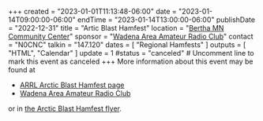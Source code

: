 +++
created = "2023-01-01T11:13:48-06:00"
date = "2023-01-14T09:00:00-06:00"
endTime = "2023-01-14T13:00:00-06:00"
publishDate = "2022-12-31"
title = "Artic Blast Hamfest"
location = "[Bertha MN Community Center](https://goo.gl/maps/dn63vmyVbvxKbvQs7)"
sponsor = "[Wadena Area Amateur Radio Club](http://www.wadenaham.org/)"
contact = "N0CNC"
talkin = "147.120"
dates = [ "Regional Hamfests" ]
outputs = [ "HTML", "Calendar" ]
update = 1
#status = "canceled"	# Uncomment line to mark this event as canceled	
+++
More information about this event may be found at

* [ARRL Arctic Blast Hamfest page](http://www.arrl.org/hamfests/arctic-blast-hamfest-1)
* [Wadena Area Amateur Radio Club](http://www.wadenaham.org/)

or in [the Arctic Blast Hamfest flyer](http://customer.wcta.net/wwd/waarc/ab2023.pdf).
